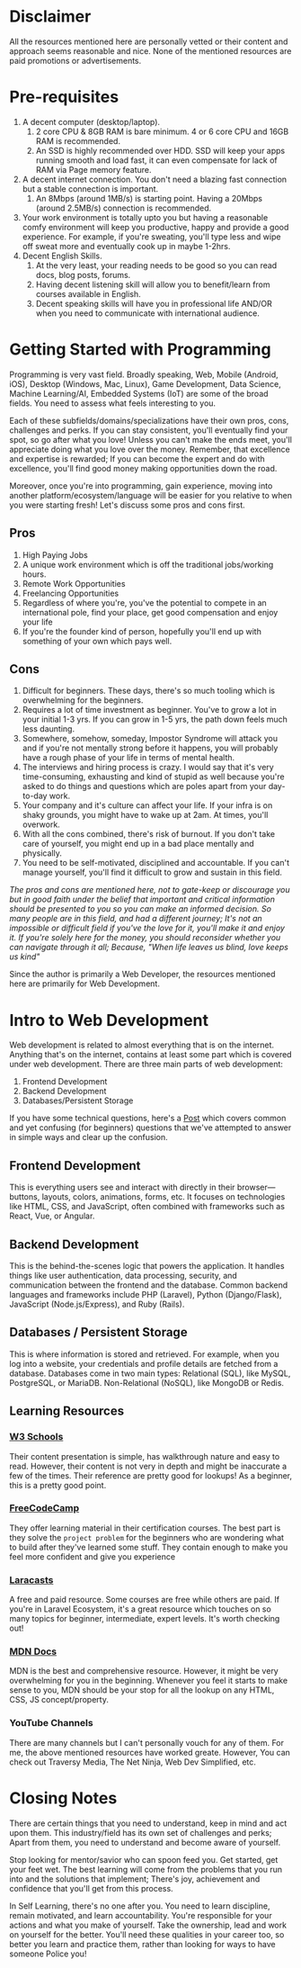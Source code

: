 # Disclaimer
All the resources mentioned here are personally vetted or their content and approach seems reasonable and nice.
None of the mentioned resources are paid promotions or advertisements.

# Pre-requisites
1. A decent computer (desktop/laptop). 
   1. 2 core CPU & 8GB RAM is bare minimum. 4 or 6 core CPU and 16GB RAM is recommended. 
   2. An SSD is highly recommended over HDD. SSD will keep your apps running smooth and load fast, it can even compensate
      for lack of RAM via Page memory feature.
2. A decent internet connection. You don't need a blazing fast connection but a stable connection is important. 
   1. An 8Mbps (around 1MB/s) is starting point. Having a 20Mbps (around 2.5MB/s) connection is recommended.
3. Your work environment is totally upto you but having a reasonable comfy environment will keep you productive, happy
   and provide a good experience. For example, if you're sweating, you'll type less and wipe off sweat more and eventually
   cook up in maybe 1-2hrs.
4. Decent English Skills. 
   1. At the very least, your reading needs to be good so you can read docs, blog posts, forums. 
   2. Having decent listening skill will allow you to benefit/learn from courses available in English.
   3. Decent speaking skills will have you in professional life AND/OR when you need to communicate with international audience.
   
# Getting Started with Programming
Programming is very vast field. Broadly speaking, Web, Mobile (Android, iOS), Desktop (Windows, Mac, Linux), 
Game Development, Data Science, Machine Learning/AI, Embedded Systems (IoT) are some of the broad fields. You need to assess
what feels interesting to you.

Each of these subfields/domains/specializations have their own pros, cons, challenges and perks. If you can stay consistent,
you'll eventually find your spot, so go after what you love!
Unless you can't make the ends meet, you'll appreciate doing what you love over the money. Remember, that excellence
and expertise is rewarded; If you can become the expert and do with excellence, you'll find good money making 
opportunities down the road.

Moreover, once you're into programming, gain experience, moving into another platform/ecosystem/language will be easier
for you relative to when you were starting fresh!
Let's discuss some pros and cons first.

## Pros
1. High Paying Jobs
2. A unique work environment which is off the traditional jobs/working hours. 
3. Remote Work Opportunities 
4. Freelancing Opportunities 
5. Regardless of where you're, you've the potential to compete in an international pole, find your place, get good compensation
   and enjoy your life 
6. If you're the founder kind of person, hopefully you'll end up with something of your own which pays well.

## Cons
1. Difficult for beginners. These days, there's so much tooling which is overwhelming for the beginners.
2. Requires a lot of time investment as beginner. You've to grow a lot in your initial 1-3 yrs. If you can grow in 1-5 yrs,
   the path down feels much less daunting.
3. Somewhere, somehow, someday, Impostor Syndrome will attack you and if you're not mentally strong before it happens,
   you will probably have a rough phase of your life in terms of mental health.
4. The interviews and hiring process is crazy. I would say that it's very time-consuming, exhausting and kind of stupid
   as well because you're asked to do things and questions which are poles apart from your day-to-day work.
5. Your company and it's culture can affect your life. If your infra is on shaky grounds, you might have to wake up at 2am.
   At times, you'll overwork.
6. With all the cons combined, there's risk of burnout. If you don't take care of yourself, you might end up in a bad place
   mentally and physically.
7. You need to be self-motivated, disciplined and accountable. If you can't manage yourself, you'll find it difficult
   to grow and sustain in this field.

*The pros and cons are mentioned here, not to gate-keep or discourage you but in good faith under the belief that important
and critical information should be presented to you so you can make an informed decision. So many people are in this field,
and had a different journey; It's not an impossible or difficult field if you've the love for it, you'll make it and enjoy
it. If you're solely here for the money, you should reconsider whether you can navigate through it all; Because,
"When life leaves us blind, love keeps us kind"*

Since the author is primarily a Web Developer, the resources mentioned here are primarily for Web Development.

# Intro to Web Development
Web development is related to almost everything that is on the internet. Anything that's on the internet, contains at least
some part which is covered under web development.
There are three main parts of web development:
1. Frontend Development
2. Backend Development
3. Databases/Persistent Storage

If you have some technical questions, here's a [Post](https://github.com/DevForce-141/Chamber-Of-Wisdom/blob/main/honest-work/programming-faqs.md) 
which covers common and yet confusing (for beginners) questions that we've attempted to answer in simple ways and 
clear up the confusion.

## Frontend Development
This is everything users see and interact with directly in their browser—buttons, layouts, colors, animations, forms, etc.
It focuses on technologies like HTML, CSS, and JavaScript, often combined with frameworks such as React, Vue, or Angular.

## Backend Development
This is the behind-the-scenes logic that powers the application. It handles things like user authentication, data processing, security, and communication between the frontend and the database.
Common backend languages and frameworks include PHP (Laravel), Python (Django/Flask), JavaScript (Node.js/Express), and Ruby (Rails).

## Databases / Persistent Storage
This is where information is stored and retrieved. For example, when you log into a website, your credentials and profile details are fetched from a database.
Databases come in two main types:
Relational (SQL), like MySQL, PostgreSQL, or MariaDB.
Non-Relational (NoSQL), like MongoDB or Redis.

## Learning Resources
### [W3 Schools](https://www.w3schools.com/)
Their content presentation is simple, has walkthrough nature and easy to read. However, their content is not very in depth
and might be inaccurate a few of the times. Their reference are pretty good for lookups!
As a beginner, this is a pretty good point.

### [FreeCodeCamp](https://www.freecodecamp.org/)
They offer learning material in their certification courses. The best part is they solve the ``project problem`` for the
beginners who are wondering what to build after they've learned some stuff. They contain enough to make you feel more
confident and give you experience

### [Laracasts](https://laracasts.com/)
A free and paid resource. Some courses are free while others are paid.  If you're in Laravel Ecosystem, it's a great resource
which touches on so many topics for beginner, intermediate, expert levels. It's worth checking out!

### [MDN Docs](https://developer.mozilla.org/en-US/docs/Web)
MDN is the best and comprehensive resource. However, it might be very overwhelming for you in the beginning. Whenever you
feel it starts to make sense to you, MDN should be your stop for all the lookup on any HTML, CSS, JS concept/property.

### YouTube Channels
There are many channels but I can't personally vouch for any of them. For me, the above mentioned resources have worked greate.
However, You can check out Traversy Media, The Net Ninja, Web Dev Simplified, etc.

# Closing Notes
There are certain things that you need to understand, keep in mind and act upon them. This industry/field has its own
set of challenges and perks; Apart from them, you need to understand and become aware of yourself.

Stop looking for mentor/savior who can spoon feed you. Get started, get your feet wet. The best learning will come from
the problems that you run into and the solutions that implement; There's joy, achievement and confidence that you'll get
from this process.

In Self Learning, there's no one after you. You need to learn discipline, remain motivated, and learn accountability.
You're responsible for your actions and what you make of yourself. Take the ownership, lead and work on yourself for the
better. You'll need these qualities in your career too, so better you learn and practice them, rather than looking for
ways to have someone Police you!